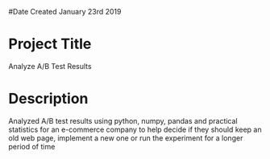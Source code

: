 #Date Created
January 23rd 2019

# Project Title
Analyze A/B Test Results

# Description
Analyzed A/B test results using python, numpy, pandas and practical statistics for an e-commerce company to help decide if they should keep an old web page, implement a new one or run the experiment for a longer period of time
